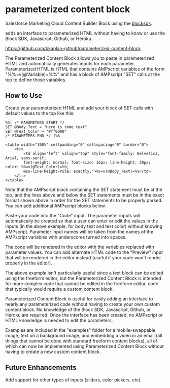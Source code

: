 # parameterized content block
Salesforce Marketing Cloud Content Builder Block using the [blocksdk](https://github.com/salesforce-marketingcloud/blocksdk).

adds an interface to parameterized HTML without having to know or use the Block SDK, Javascript, Github, or Heroku.

https://github.com/bkaplan-github/parameterized-content-block

The Parameterized Content Block allows you to paste in parameterized HTML and automatically generates inputs for each parameter. Parameterized HTML is HTML that contains AMPscript variables of the form "%%=v(@Variable)=%%" and has a block of AMPscript "SET" calls at the top to define those variables.

## How to Use
Create your parameterized HTML and add your block of SET calls with default values to the top like this:

    %%[ /* PARAMETERS START */
    SET @Body_Text = "Here is some text"
    SET @Text_Color = "#ff0000"
    /* PARAMETERS END */ ]%%

    <table width="100%" cellpadding="0" cellspacing="0" border="0">
        <tr>
            <td align="left" valign="top" style="font-family: Helvetica, Arial, sans-serif; 
            font-weight: normal; font-size: 16px; line-height: 20px; color: %%=v(@Text_Color)=%%; 
            mso-line-height-rule: exactly;">%%=v(@Body_Text)=%%</td>
        </tr>
    </table>

Note that the AMPscript block containing the SET statement must be at the top, and the lines above and below the SET statements must be in the exact format shown above in order for the SET statements to be properly parsed. You can add additional AMPscript blocks below.

Paste your code into the "Code" input. The parameter inputs will automatically be created so that a user can enter or edit the values in the inputs (in the above example, for body text and text color) without knowing AMPscript. Parameter input names will be taken from the names of the AMPscript variables with underscores turned into spaces.

The code will be rendered in the editor with the variables replaced with parameter values. You can add alternate HTML code to the "Preview" input that will be rendered in the editor instead (useful if your code won't render properly in the editor).

The above example isn't particularly useful since a text block can be edited using the freeform editor, but the Parameterized Content Block is intended for more complex code that cannot be edited in the freeform editor, code that typically would require a custom content block.

Parameterized Content Block is useful for easily adding an interface to nearly any parameterized code without having to create your own custom content block. No knowledge of the Block SDK, Javascript, Github, or Heroku are required.  Once the interface has been created, no AMPscript or HTML knowledge is needed to edit the parameters.

Examples are included in the "examples" folder for a mobile-swappable image, text on a background image, and embedding a video in an email (all things that cannot be done with standard freeform content blocks), all of which can now be implemented using Parameterized Content Block without having to create a new custom content block.

## Future Enhancements
Add support for other types of inputs (sliders, color pickers, etc).
